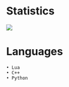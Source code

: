 # Statistics

![](https://github-readme-stats.vercel.app/api?username=1e17&theme=dark&show_icons=true)

# Languages

```
• Lua
• C++
• Python
```

